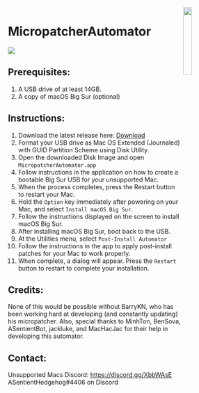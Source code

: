 <img align="right" width=20% src="https://github.com/moosethegoose2213/automator-for-barrykn-micropatcher/raw/main/MicropatcherAutomator/MicropatcherAutomator/Assets.xcassets/AppIcon.appiconset/512.png">

# MicropatcherAutomator

<img src="https://user-images.githubusercontent.com/37860569/103453837-a7810c80-4d10-11eb-82e9-31e1b026482e.png">

## Prerequisites:
1) A USB drive of at least 14GB.
2) A copy of macOS Big Sur (optional)

## Instructions:
1) Download the latest release here: [Download](https://github.com/moosethegoose2213/automator-for-barrykn-micropatcher/releases/download/v2.0/MicropatcherAutomator.dmg)
2) Format your USB drive as Mac OS Extended (Journaled) with GUID Partition Scheme using Disk Utility.
3) Open the downloaded Disk Image and open `MicropatcherAutomator.app`
4) Follow instructions in the application on how to create a bootable Big Sur USB for your unsupported Mac.
5) When the process completes, press the Restart button to restart your Mac.
6) Hold the `Option` key immediately after powering on your Mac, and select `Install macOS Big Sur`.
7) Follow the instructions displayed on the screen to install macOS Big Sur.
8) After installing macOS Big Sur, boot back to the USB. 
9) At the Utilities menu, select `Post-Install Automator`
10) Follow the instructions in the app to apply post-install patches for your Mac to work properly. 
11) When complete, a dialog will appear. Press the `Restart` button to restart to complete your installation.

## Credits:
None of this would be possible without BarryKN, who has been working hard at developing (and constantly updating) his micropatcher. Also, special thanks to MinhTon, BenSova, ASentientBot, jackluke, and MacHacJac for their help in developing this automator.

## Contact:
Unsupported Macs Discord: https://discord.gg/XbbWAsE
ASentientHedgehog#4406 on Discord
